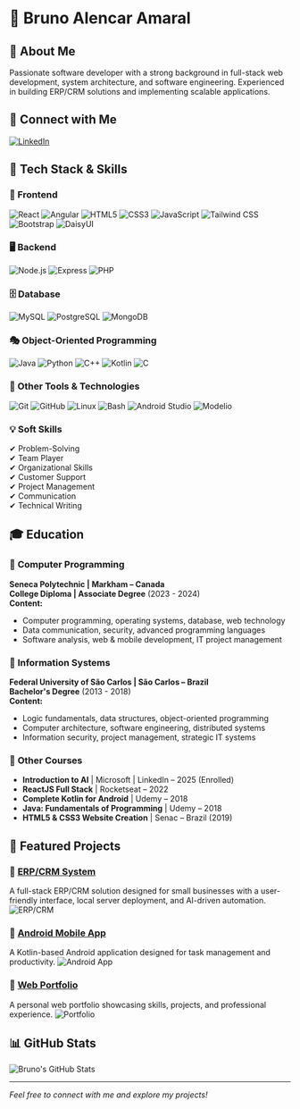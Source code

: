 # 💼 Bruno Alencar Amaral

## 📌 About Me
Passionate software developer with a strong background in full-stack web development, system architecture, and software engineering. Experienced in building ERP/CRM solutions and implementing scalable applications.

## 🔗 Connect with Me
[![LinkedIn](https://img.shields.io/badge/LinkedIn-Profile-blue?logo=linkedin)](https://www.linkedin.com/in/brunoalencaramaral/)

## 🚀 Tech Stack & Skills

### 🎨 Frontend
![React](https://img.shields.io/badge/React-20232A?style=flat&logo=react)
![Angular](https://img.shields.io/badge/Angular-DD0031?style=flat&logo=angular)
![HTML5](https://img.shields.io/badge/HTML5-E34F26?style=flat&logo=html5)
![CSS3](https://img.shields.io/badge/CSS3-1572B6?style=flat&logo=css3)
![JavaScript](https://img.shields.io/badge/JavaScript-F7DF1E?style=flat&logo=javascript)
![Tailwind CSS](https://img.shields.io/badge/TailwindCSS-38B2AC?style=flat&logo=tailwind-css)
![Bootstrap](https://img.shields.io/badge/Bootstrap-7952B3?style=flat&logo=bootstrap)
![DaisyUI](https://img.shields.io/badge/DaisyUI-FF3E00?style=flat)

### 🖥 Backend
![Node.js](https://img.shields.io/badge/Node.js-43853D?style=flat&logo=node.js)
![Express](https://img.shields.io/badge/Express-000000?style=flat&logo=express)
![PHP](https://img.shields.io/badge/PHP-777BB4?style=flat&logo=php)

### 🗄 Database
![MySQL](https://img.shields.io/badge/MySQL-4479A1?style=flat&logo=mysql)
![PostgreSQL](https://img.shields.io/badge/PostgreSQL-336791?style=flat&logo=postgresql)
![MongoDB](https://img.shields.io/badge/MongoDB-4EA94B?style=flat&logo=mongodb)

### 🎭 Object-Oriented Programming
![Java](https://img.shields.io/badge/Java-ED8B00?style=flat&logo=java)
![Python](https://img.shields.io/badge/Python-3776AB?style=flat&logo=python)
![C++](https://img.shields.io/badge/C++-00599C?style=flat&logo=c%2B%2B)
![Kotlin](https://img.shields.io/badge/Kotlin-0095D5?style=flat&logo=kotlin)
![C](https://img.shields.io/badge/C-A8B9CC?style=flat&logo=c)

### 🔧 Other Tools & Technologies
![Git](https://img.shields.io/badge/Git-F05032?style=flat&logo=git)
![GitHub](https://img.shields.io/badge/GitHub-181717?style=flat&logo=github)
![Linux](https://img.shields.io/badge/Linux-FCC624?style=flat&logo=linux)
![Bash](https://img.shields.io/badge/Bash-4EAA25?style=flat&logo=gnu-bash)
![Android Studio](https://img.shields.io/badge/Android%20Studio-3DDC84?style=flat&logo=android-studio)
![Modelio](https://img.shields.io/badge/Modelio-2C3E50?style=flat)

### 💡 Soft Skills
✔ Problem-Solving  
✔ Team Player  
✔ Organizational Skills  
✔ Customer Support  
✔ Project Management  
✔ Communication  
✔ Technical Writing  

## 🎓 Education

### 📘 **Computer Programming**  
**Seneca Polytechnic | Markham – Canada**  
**College Diploma | Associate Degree** (2023 - 2024)  
**Content:**
- Computer programming, operating systems, database, web technology
- Data communication, security, advanced programming languages
- Software analysis, web & mobile development, IT project management

### 📗 **Information Systems**  
**Federal University of São Carlos | São Carlos – Brazil**  
**Bachelor's Degree** (2013 - 2018)  
**Content:**
- Logic fundamentals, data structures, object-oriented programming
- Computer architecture, software engineering, distributed systems
- Information security, project management, strategic IT systems

### 📜 **Other Courses**
- **Introduction to AI** | Microsoft | LinkedIn – 2025 (Enrolled)
- **ReactJS Full Stack** | Rocketseat – 2022
- **Complete Kotlin for Android** | Udemy – 2018
- **Java: Fundamentals of Programming** | Udemy – 2018
- **HTML5 & CSS3 Website Creation** | Senac – Brazil (2019)

## 🌟 Featured Projects

### 📌 [ERP/CRM System](https://github.com/yourproject) 
A full-stack ERP/CRM solution designed for small businesses with a user-friendly interface, local server deployment, and AI-driven automation.
![ERP/CRM](https://yourimageurl.com/erp-crm.png)

### 📌 [Android Mobile App](https://github.com/yourandroidapp) 
A Kotlin-based Android application designed for task management and productivity.
![Android App](https://yourimageurl.com/android-app.png)

### 📌 [Web Portfolio](https://github.com/yourportfolio) 
A personal web portfolio showcasing skills, projects, and professional experience.
![Portfolio](https://yourimageurl.com/portfolio.png)

## 📊 GitHub Stats
![Bruno's GitHub Stats](https://github-readme-stats.vercel.app/api?username=yourgithubusername&show_icons=true&theme=radical)

---
*Feel free to connect with me and explore my projects!*
